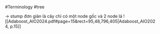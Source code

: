 #Terminology #tree 

-> stump đơn giản là cây chỉ có một node gốc và 2 node lá 
![[Adaboost_AIO2024.pdf#page=15&rect=95,48,796,405|Adaboost_AIO2024, p.15]]